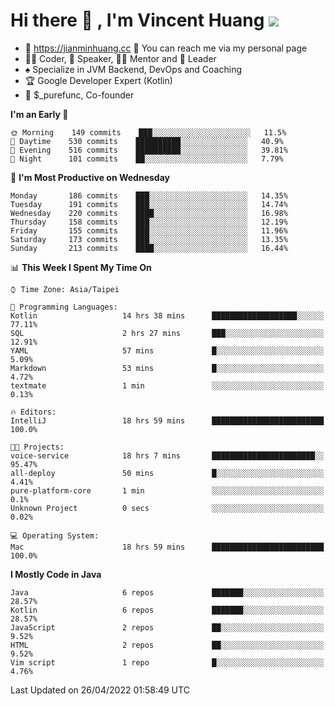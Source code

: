 # Hi there 👋 , I'm Vincent Huang ![](https://komarev.com/ghpvc/?username=Jian-Min-Huang)
- 💎 https://jianminhuang.cc 🙋 You can reach me via my personal page
- 👨‍💻 Coder, 🎤 Speaker, 👨‍🏫 Mentor and 🚀 Leader
- ♠️ Specialize in JVM Backend, DevOps and Coaching
- 🏆 Google Developer Expert (Kotlin)
- 💼 $_purefunc, Co-founder

<!--START_SECTION:waka-->
**I'm an Early 🐤** 

```text
🌞 Morning    149 commits    ███░░░░░░░░░░░░░░░░░░░░░░   11.5% 
🌆 Daytime    530 commits    ██████████░░░░░░░░░░░░░░░   40.9% 
🌃 Evening    516 commits    ██████████░░░░░░░░░░░░░░░   39.81% 
🌙 Night      101 commits    ██░░░░░░░░░░░░░░░░░░░░░░░   7.79%

```
📅 **I'm Most Productive on Wednesday** 

```text
Monday       186 commits    ███░░░░░░░░░░░░░░░░░░░░░░   14.35% 
Tuesday      191 commits    ███░░░░░░░░░░░░░░░░░░░░░░   14.74% 
Wednesday    220 commits    ████░░░░░░░░░░░░░░░░░░░░░   16.98% 
Thursday     158 commits    ███░░░░░░░░░░░░░░░░░░░░░░   12.19% 
Friday       155 commits    ███░░░░░░░░░░░░░░░░░░░░░░   11.96% 
Saturday     173 commits    ███░░░░░░░░░░░░░░░░░░░░░░   13.35% 
Sunday       213 commits    ████░░░░░░░░░░░░░░░░░░░░░   16.44%

```


📊 **This Week I Spent My Time On** 

```text
⌚︎ Time Zone: Asia/Taipei

💬 Programming Languages: 
Kotlin                   14 hrs 38 mins      ███████████████████░░░░░░   77.11% 
SQL                      2 hrs 27 mins       ███░░░░░░░░░░░░░░░░░░░░░░   12.91% 
YAML                     57 mins             █░░░░░░░░░░░░░░░░░░░░░░░░   5.09% 
Markdown                 53 mins             █░░░░░░░░░░░░░░░░░░░░░░░░   4.72% 
textmate                 1 min               ░░░░░░░░░░░░░░░░░░░░░░░░░   0.13%

🔥 Editors: 
IntelliJ                 18 hrs 59 mins      █████████████████████████   100.0%

🐱‍💻 Projects: 
voice-service            18 hrs 7 mins       ███████████████████████░░   95.47% 
all-deploy               50 mins             █░░░░░░░░░░░░░░░░░░░░░░░░   4.41% 
pure-platform-core       1 min               ░░░░░░░░░░░░░░░░░░░░░░░░░   0.1% 
Unknown Project          0 secs              ░░░░░░░░░░░░░░░░░░░░░░░░░   0.02%

💻 Operating System: 
Mac                      18 hrs 59 mins      █████████████████████████   100.0%

```

**I Mostly Code in Java** 

```text
Java                     6 repos             ███████░░░░░░░░░░░░░░░░░░   28.57% 
Kotlin                   6 repos             ███████░░░░░░░░░░░░░░░░░░   28.57% 
JavaScript               2 repos             ██░░░░░░░░░░░░░░░░░░░░░░░   9.52% 
HTML                     2 repos             ██░░░░░░░░░░░░░░░░░░░░░░░   9.52% 
Vim script               1 repo              █░░░░░░░░░░░░░░░░░░░░░░░░   4.76%

```



 Last Updated on 26/04/2022 01:58:49 UTC
<!--END_SECTION:waka-->
